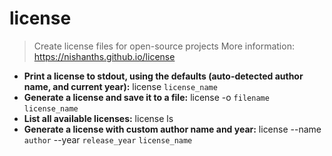 # license
> Create license files for open-source projects
> More information: <https://nishanths.github.io/license>
- **Print a license to stdout, using the defaults (auto-detected author name, and current year):**
license `license_name`
- **Generate a license and save it to a file:**
license -o `filename` `license_name`
- **List all available licenses:**
license ls
- **Generate a license with custom author name and year:**
license --name `author` --year `release_year` `license_name`
